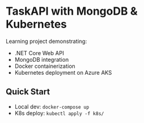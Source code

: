 # TaskAPI with MongoDB & Kubernetes

Learning project demonstrating:
- .NET Core Web API
- MongoDB integration  
- Docker containerization
- Kubernetes deployment on Azure AKS

## Quick Start
- Local dev: `docker-compose up`
- K8s deploy: `kubectl apply -f k8s/`